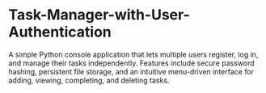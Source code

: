 # Task-Manager-with-User-Authentication
A simple Python console application that lets multiple users register, log in, and manage their tasks independently. Features include secure password hashing, persistent file storage, and an intuitive menu-driven interface for adding, viewing, completing, and deleting tasks.
